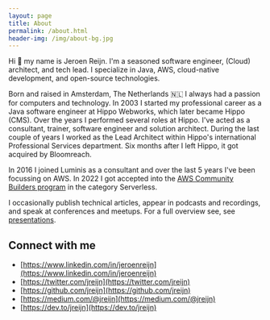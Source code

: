 ```yaml
---
layout: page
title: About
permalink: /about.html
header-img: /img/about-bg.jpg
---
```


Hi 👋 my name is Jeroen Reijn. I'm a seasoned software engineer, (Cloud) architect, and tech lead. I specialize in Java, AWS, cloud-native development, and open-source technologies.

Born and raised in Amsterdam, The Netherlands 🇳🇱 I always had a passion for computers and technology. In 2003 I started my professional career as a Java software engineer at Hippo Webworks, which later became Hippo (CMS). Over the years I performed several roles at Hippo. I've acted as a consultant, trainer, software engineer and solution architect. During the last couple of years I worked as the Lead Architect within Hippo's international Professional Services department. Six months after I left Hippo, it got acquired by Bloomreach.

In 2016 I joined Luminis as a consultant and over the last 5 years I've been focussing on AWS. In 2022 I got accepted into the [AWS Community Builders program](https://aws.amazon.com/developer/community/community-builders/) in the category Serverless.

I occasionally publish technical articles, appear in podcasts and recordings, and speak at conferences and meetups. For a full overview see, see [presentations](/presentations.md).

## Connect with me

- [https://www.linkedin.com/in/jeroenreijn](https://www.linkedin.com/in/jeroenreijn)
- [https://twitter.com/jreijn](https://twitter.com/jreijn)
- [https://github.com/jreijn](https://github.com/jreijn)
- [https://medium.com/@jreijn](https://medium.com/@jreijn)
- [https://dev.to/jreijn](https://dev.to/jreijn)
